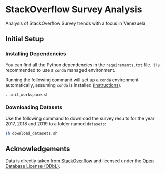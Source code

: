 # StackOverflow Survey Analysis
Analysis of StackOverflow Survey trends with a focus in Venezuela

## Initial Setup

### Installing Dependencies

You can find all the Python dependencies in the `requirements.txt` file. It is recommended to use a
`conda` managed environment.

Running the following command will set up a `conda` environment automatically, assuming `conda` is
installed ([instructions](https://docs.conda.io/projects/conda/en/latest/user-guide/install/index.html)).

```bash
. init_workspace.sh
```

### Downloading Datasets

Use the following command to download the survey results for the year 2017, 2018 and 2019 to a
folder named `datasets`:

```bash
sh download_datasets.sh
```

## Acknowledgements

Data is directly taken from [StackOverflow](https://insights.stackoverflow.com/survey/) and licensed
under the [Open Database License (ODbL)](https://opendatacommons.org/licenses/odbl/1.0/).
